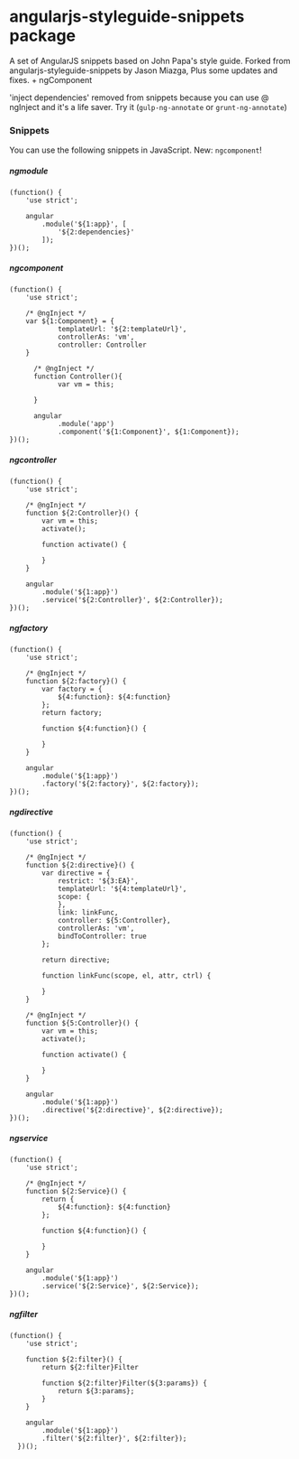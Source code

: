 # angularjs-styleguide-snippets package

A set of AngularJS snippets based on John Papa's style guide. Forked from angularjs-styleguide-snippets by Jason Miazga, Plus some updates and fixes. + ngComponent

'inject dependencies' removed from snippets because you can use @ ngInject and it's a life saver. Try it (`gulp-ng-annotate` or `grunt-ng-annotate`)  

### Snippets

You can use the following snippets in JavaScript.
New: `ngcomponent`!

##### ngmodule
```
(function() {
    'use strict';

    angular
        .module('${1:app}', [
            '${2:dependencies}'
        ]);
})();
```

##### ngcomponent
```
(function() {
    'use strict';

    /* @ngInject */
    var ${1:Component} = {
            templateUrl: '${2:templateUrl}',
            controllerAs: 'vm',
            controller: Controller
    }

      /* @ngInject */
      function Controller(){
            var vm = this;

      }

      angular
            .module('app')
            .component('${1:Component}', ${1:Component});
})();
```


##### ngcontroller
```
(function() {
    'use strict';

    /* @ngInject */
    function ${2:Controller}() {
        var vm = this;
        activate();

        function activate() {

        }
    }

    angular
        .module('${1:app}')
        .service('${2:Controller}', ${2:Controller});
})();
```

##### ngfactory
```
(function() {
    'use strict';

    /* @ngInject */
    function ${2:factory}() {
        var factory = {
            ${4:function}: ${4:function}
        };
        return factory;

        function ${4:function}() {

        }
    }

    angular
        .module('${1:app}')
        .factory('${2:factory}', ${2:factory});
})();
```

##### ngdirective
```
(function() {
    'use strict';

    /* @ngInject */
    function ${2:directive}() {
        var directive = {
            restrict: '${3:EA}',
            templateUrl: '${4:templateUrl}',
            scope: {
            },
            link: linkFunc,
            controller: ${5:Controller},
            controllerAs: 'vm',
            bindToController: true
        };

        return directive;

        function linkFunc(scope, el, attr, ctrl) {

        }
    }

    /* @ngInject */
    function ${5:Controller}() {
        var vm = this;
        activate();

        function activate() {

        }
    }

    angular
        .module('${1:app}')
        .directive('${2:directive}', ${2:directive});
})();
```

##### ngservice
```
(function() {
    'use strict';

    /* @ngInject */
    function ${2:Service}() {
        return {
            ${4:function}: ${4:function}
        };

        function ${4:function}() {

        }
    }

    angular
        .module('${1:app}')
        .service('${2:Service}', ${2:Service});
})();
```

##### ngfilter
```
(function() {
    'use strict';

    function ${2:filter}() {
        return ${2:filter}Filter

        function ${2:filter}Filter(${3:params}) {
            return ${3:params};
        }
    }

    angular
        .module('${1:app}')
        .filter('${2:filter}', ${2:filter});
  })();
```
